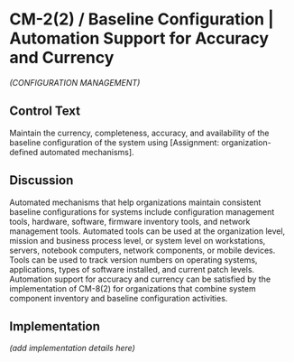 # CM-2(2) / Baseline Configuration | Automation Support for Accuracy and Currency

_(CONFIGURATION MANAGEMENT)_

## Control Text

Maintain the currency, completeness, accuracy, and availability of the baseline configuration of the system using [Assignment: organization-defined automated mechanisms].

## Discussion

Automated mechanisms that help organizations maintain consistent baseline configurations for systems include configuration management tools, hardware, software, firmware inventory tools, and network management tools. Automated tools can be used at the organization level, mission and business process level, or system level on workstations, servers, notebook computers, network components, or mobile devices. Tools can be used to track version numbers on operating systems, applications, types of software installed, and current patch levels. Automation support for accuracy and currency can be satisfied by the implementation of CM-8(2) for organizations that combine system component inventory and baseline configuration activities.

## Implementation

_(add implementation details here)_